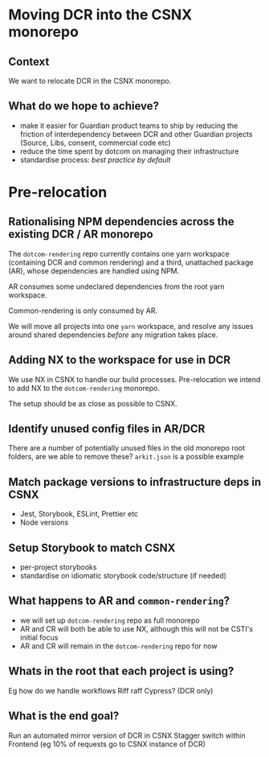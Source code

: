# Moving DCR into the CSNX monorepo

## Context

We want to relocate DCR in the CSNX monorepo.

## What do we hope to achieve?

- make it easier for Guardian product teams to ship by reducing the friction of interdependency between DCR and other Guardian projects (Source, Libs, consent, commercial code etc) 
- reduce the time spent by dotcom on managing their infrastructure
- standardise process: _best practice by default_

# Pre-relocation

## Rationalising NPM dependencies across the existing DCR / AR monorepo

The `dotcom-rendering` repo currently contains one yarn workspace (containing DCR and common rendering) and a third, unattached package (AR), whose dependencies are handled using NPM. 

AR consumes some undeclared dependencies from the root yarn workspace.

Common-rendering is only consumed by AR.

We will move all projects into one `yarn` workspace, and resolve any issues around shared dependencies _before_ any migration takes place.

## Adding NX to the workspace for use in DCR

We use NX in CSNX to handle our build processes. Pre-relocation we intend to add NX to the `dotcom-rendering` monorepo.

The setup should be as close as possible to CSNX.

## Identify unused config files in AR/DCR

There are a number of potentially unused files in the old monorepo root folders, are we able to remove these? `arkit.json` is a possible example

## Match package versions to infrastructure deps in CSNX

- Jest, Storybook, ESLint, Prettier etc
- Node versions

## Setup Storybook to match CSNX

- per-project storybooks
- standardise on idiomatic storybook code/structure (if needed)

## What happens to AR and `common-rendering`?

- we will set up `dotcom-rendering` repo as full monorepo
- AR and CR will both be able to use NX, although this will not be CSTI's initial focus
- AR and CR will remain in the `dotcom-rendering` repo for now

## Whats in the root that each project is using?

Eg how do we handle workflows
Riff raff
Cypress? (DCR only)

## What is the end goal?

Run an automated mirror version of DCR in CSNX
Stagger switch within Frontend (eg 10% of requests go to CSNX instance of DCR)
